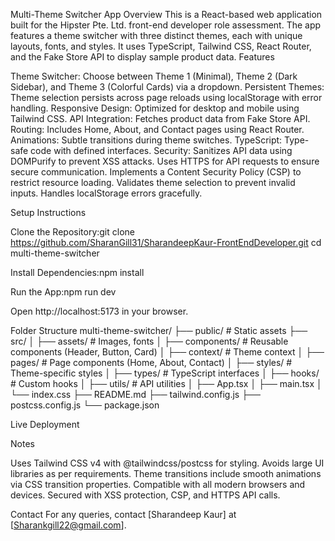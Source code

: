 Multi-Theme Switcher App
Overview
This is a React-based web application built for the Hipster Pte. Ltd. front-end developer role assessment. The app features a theme switcher with three distinct themes, each with unique layouts, fonts, and styles. It uses TypeScript, Tailwind CSS, React Router, and the Fake Store API to display sample product data.
Features

Theme Switcher: Choose between Theme 1 (Minimal), Theme 2 (Dark Sidebar), and Theme 3 (Colorful Cards) via a dropdown.
Persistent Themes: Theme selection persists across page reloads using localStorage with error handling.
Responsive Design: Optimized for desktop and mobile using Tailwind CSS.
API Integration: Fetches product data from Fake Store API.
Routing: Includes Home, About, and Contact pages using React Router.
Animations: Subtle transitions during theme switches.
TypeScript: Type-safe code with defined interfaces.
Security:
Sanitizes API data using DOMPurify to prevent XSS attacks.
Uses HTTPS for API requests to ensure secure communication.
Implements a Content Security Policy (CSP) to restrict resource loading.
Validates theme selection to prevent invalid inputs.
Handles localStorage errors gracefully.



Setup Instructions

Clone the Repository:git clone https://github.com/SharanGill31/SharandeepKaur-FrontEndDeveloper.git
cd multi-theme-switcher


Install Dependencies:npm install


Run the App:npm run dev

Open http://localhost:5173 in your browser.

Folder Structure
multi-theme-switcher/
├── public/                # Static assets
├── src/
│   ├── assets/            # Images, fonts
│   ├── components/        # Reusable components (Header, Button, Card)
│   ├── context/           # Theme context
│   ├── pages/             # Page components (Home, About, Contact)
│   ├── styles/            # Theme-specific styles
│   ├── types/             # TypeScript interfaces
│   ├── hooks/             # Custom hooks
│   ├── utils/             # API utilities
│   ├── App.tsx
│   ├── main.tsx
│   └── index.css
├── README.md
├── tailwind.config.js
├── postcss.config.js
└── package.json

Live Deployment


Notes

Uses Tailwind CSS v4 with @tailwindcss/postcss for styling.
Avoids large UI libraries as per requirements.
Theme transitions include smooth animations via CSS transition properties.
Compatible with all modern browsers and devices.
Secured with XSS protection, CSP, and HTTPS API calls.

Contact
For any queries, contact [Sharandeep Kaur] at [Sharankgill22@gmail.com].